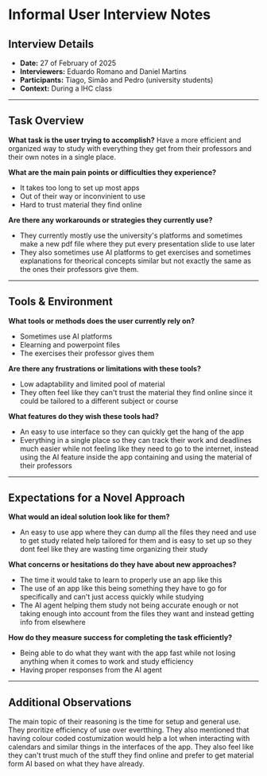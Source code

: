 # Informal User Interview Notes 

## Interview Details 
- **Date:** 27 of February of 2025
- **Interviewers:** Eduardo Romano and Daniel Martins 
- **Participants:** Tiago, Simão and Pedro (university students)
- **Context:** During a IHC class

--- 
## Task Overview 

 **What task is the user trying to accomplish?** 
  Have a more efficient and organized way to study with everything they get from their professors and their own notes in a single place. 

**What are the main pain points or difficulties they experience?** 
- It takes too long to set up most apps
- Out of their way or inconvinient to use
- Hard to trust material they find online

**Are there any workarounds or strategies they currently use?** 
- They currently mostly use the university's platforms and sometimes make a new pdf file where they put every presentation slide to use later
- They also sometimes use AI platforms to get exercises and sometimes explanations for theorical concepts similar but not exactly the same as the ones their professors give them.

---- 
## Tools & Environment 
**What tools or methods does the user currently rely on?** 
- Sometimes use AI platforms
- Elearning and powerpoint files
- The exercises their professor gives them

**Are there any frustrations or limitations with these tools?** 
- Low adaptability and limited pool of material
- They often feel like they can't trust the material they find online since it could be tailored to a different subject or course

**What features do they wish these tools had?** 
- An easy to use interface so they can quickly get the hang of the app
- Everything in a single place so they can track their work and deadlines much easier while not feeling like they need to go to the internet, instead using the AI feature inside the app containing and using the material of their professors
--- 
## Expectations for a Novel Approach 

**What would an ideal solution look like for them?** 
- An easy to use app where they can dump all the files they need and use to get study related help tailored for them and is easy to set up so they dont feel like they are wasting time organizing their study

**What concerns or hesitations do they have about new approaches?** 
- The time it would take to learn to properly use an app like this
- The use of an app like this being something they have to go for specifically and can't just access quickly while studying
- The AI agent helping them study not being accurate enough or not taking enough into account from the files they want and instead getting info from elsewhere

**How do they measure success for completing the task efficiently?** 
- Being able to do what they want with the app fast while not losing anything when it comes to work and study efficiency
- Having proper responses from the AI agent

--- 
## Additional Observations 
The main topic of their reasoning is the time for setup and general use. They proritize efficiency of use over evertthing. They also mentioned that having colour coded costumization would help a lot when interacting with calendars and similar things in the interfaces of the app. They also feel like they can't trust much of the stuff they find online and prefer to get material form AI based on what they have already.